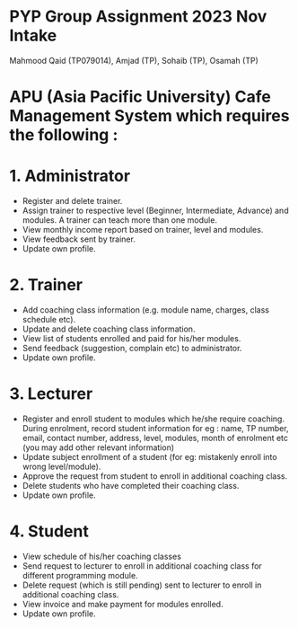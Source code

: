 # PYP Group Assignment 2023 Nov Intake #
Mahmood Qaid (TP079014),
Amjad (TP),
Sohaib (TP),
Osamah (TP)

# APU (Asia Pacific University) Cafe Management System which requires the following : #
# 1. Administrator #
- Register and delete trainer. 
- Assign trainer to respective level (Beginner, Intermediate, Advance) and modules. 
  A trainer can teach more than one module.
- View monthly income report based on trainer, level and modules.
- View feedback sent by trainer.
- Update own profile.
  
# 2. Trainer #
- Add coaching class information (e.g. module name, charges, class schedule etc).
- Update and delete coaching class information.
- View list of students enrolled and paid for his/her modules.
- Send feedback (suggestion, complain etc) to administrator.
- Update own profile.
  
# 3. Lecturer #
- Register and enroll student to modules which he/she require coaching. During 
  enrolment, record student information for eg : name, TP number, email, contact 
  number, address, level, modules, month of enrolment etc (you may add other 
  relevant information) 
- Update subject enrollment of a student (for eg: mistakenly enroll into wrong 
level/module).
- Approve the request from student to enroll in additional coaching class.
- Delete students who have completed their coaching class.
- Update own profile.
  
# 4. Student  #
- View schedule of his/her coaching classes 
- Send request to lecturer to enroll in additional coaching class for different 
  programming module. 
- Delete request (which is still pending) sent to lecturer to enroll in additional 
  coaching class.
- View invoice and make payment for modules enrolled.
- Update own profile.
